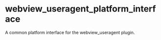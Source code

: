 # webview\_useragent\_platform\_interface

A common platform interface for the webview_useragent plugin.